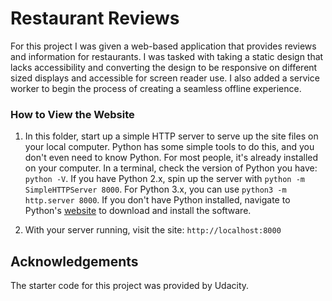 # Restaurant Reviews

For this project I was given a web-based application that provides reviews and information for restaurants. I was tasked with taking a static design that lacks accessibility and converting the design to be responsive on different sized displays and accessible for screen reader use. I also added a service worker to begin the process of creating a seamless offline experience.

### How to View the Website

1. In this folder, start up a simple HTTP server to serve up the site files on your local computer. Python has some simple tools to do this, and you don't even need to know Python. For most people, it's already installed on your computer. 
In a terminal, check the version of Python you have: `python -V`. If you have Python 2.x, spin up the server with `python -m SimpleHTTPServer 8000`. For Python 3.x, you can use `python3 -m http.server 8000`. If you don't have Python installed, navigate to Python's [website](https://www.python.org/) to download and install the software.

2. With your server running, visit the site: `http://localhost:8000`

## Acknowledgements

The starter code for this project was provided by Udacity.
 



